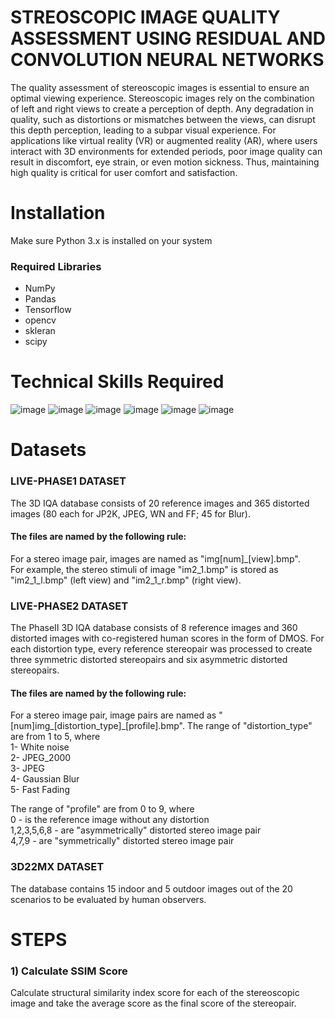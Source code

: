 # **STREOSCOPIC IMAGE QUALITY ASSESSMENT USING RESIDUAL AND CONVOLUTION NEURAL NETWORKS**
The quality assessment of stereoscopic images is essential to ensure an optimal viewing experience. Stereoscopic images rely on the combination of left and right views to create a perception of depth. Any degradation in quality, such as distortions or mismatches between the views, can disrupt this depth perception, leading to a subpar visual experience. For applications like virtual reality (VR) or augmented reality (AR), where users interact with 3D environments for extended periods, poor image quality can result in discomfort, eye strain, or even motion sickness. Thus, maintaining high quality is critical for user comfort and satisfaction.
# **Installation**
Make sure Python 3.x is installed on your system
### Required Libraries
- NumPy
- Pandas
- Tensorflow
- opencv
- skleran
- scipy
# **Technical Skills Required**
![image](https://github.com/user-attachments/assets/c6cb1854-cd07-4ffb-9e30-221c4dad5f55)
![image](https://github.com/user-attachments/assets/69580c2b-9bd1-4d7f-acf2-77adfc5f269d)
![image](https://github.com/user-attachments/assets/bcc173a9-57f2-4eb7-81c2-5ed14c311126)
![image](https://github.com/user-attachments/assets/69c76f61-e447-4350-b403-03e6c0562eed)
![image](https://github.com/user-attachments/assets/47ddf927-fb69-40db-a481-acf5f330cefe)
![image](https://github.com/user-attachments/assets/4ad2a81c-3502-4c62-94fc-f0e8fa8d5ff4)

# **Datasets**
### LIVE-PHASE1 DATASET
The 3D IQA database consists of 20 reference images and 365 distorted images (80 each for JP2K, JPEG, WN and FF; 45 for Blur).  
#### The files are named by the following rule:
For a stereo image pair, images are named as "img[num]_[view].bmp".    
For example, the stereo stimuli of image "im2_1.bmp" is stored as "im2_1_l.bmp" (left view) and "im2_1_r.bmp" (right view).
### LIVE-PHASE2 DATASET
The PhaseII 3D IQA database consists of 8 reference images and 360 distorted images with co-registered human scores in the form of DMOS. For each distortion type, every reference stereopair was processed to create three symmetric distorted stereopairs and six asymmetric distorted stereopairs.
#### The files are named by the following rule:  
For a stereo image pair, image pairs are named as "[num]img_[distortion_type]_[profile].bmp".
The range of "distortion_type" are from 1 to 5, where   
1- White noise  
2- JPEG_2000  
3- JPEG  
4- Gaussian Blur  
5- Fast Fading  

The range of "profile" are from 0 to 9, where  
0 - is the reference image without any distortion   
1,2,3,5,6,8 - are "asymmetrically" distorted stereo image pair  
4,7,9 - are "symmetrically" distorted stereo image pair  
### 3D22MX DATASET
The database contains 15 indoor and 5 outdoor images out of the 20 scenarios to be evaluated by human observers.  
# **STEPS**
### 1) Calculate SSIM Score
Calculate structural similarity index score for each of the stereoscopic image and take the average score as the final score of the stereopair.

